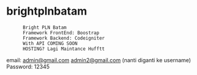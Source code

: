 # brightplnbatam

          Bright PLN Batam
          Framework FrontEnd: Boostrap 
          Framework Backend: Codeigniter
          With API COMING SOON
          HOSTING? Lagi Maintance Hufftt

email: admin@gmail.com
          admin2@gmail.com
          (nanti diganti ke username)
Password: 12345
